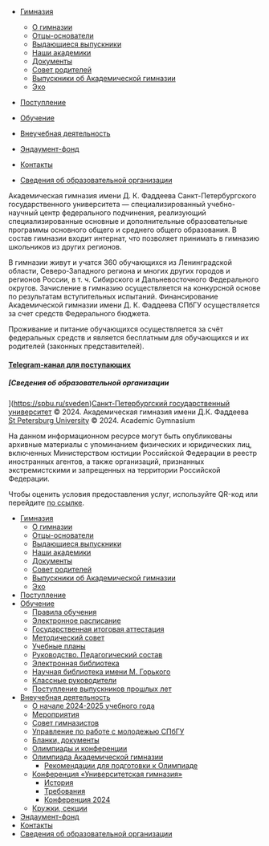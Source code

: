 [ ](<https://agym.spbu.ru>)

[](<https://vk.com/spb1724>)[](<https://t.me/spbuniversity1724>)

  * [Гимназия](</>)

    * [О гимназии](</gimnaziya/o-gimnazii.html>)
    * [Отцы\-основатели](</gimnaziya/d-k-faddeev-i-m-i-bashmakov.html>)
    * [Выдающиеся выпускники](</gimnaziya/vydayushchiesya-vypuskniki.html>)
    * [Наши академики](</gimnaziya/nashi-akademiki.html>)
    * [Документы](<http://spbu.ru/sveden/document>)
    * [Совет родителей](</gimnaziya/sovet-roditelej.html>)
    * [Выпускники об Академической гимназии](</gimnaziya/vypuskniki-ob-akademicheskoj-gimnazii.html>)
    * [Эхо](</gimnaziya/ekho.html>)

  * [Поступление](<https://abiturient.spbu.ru/programs/akademicheskaya-gimnaziya/>)
  * [Обучение](</obuchenie.html>)
  * [Внеучебная деятельность](</vneuchebnaya-deyatelnost.html>)
  * [Эндаумент\-фонд](<http://fund.spbu.ru/>)
  * [Контакты](</kontakty.html>)
  * [Сведения об образовательной организации](<https://spbu.ru/sveden>)



[ ](<https://agym.spbu.ru>)

Академическая гимназия имени Д. К. Фаддеева Санкт\-Петербургского государственного университета — специализированный учебно\-научный центр федерального подчинения, реализующий специализированные основные и дополнительные образовательные программы основного общего и среднего общего образования. В состав гимназии входит интернат, что позволяет принимать в гимназию школьников из других регионов.

В гимназии живут и учатся 360 обучающихся из Ленинградской области, Северо\-Западного региона и многих других городов и регионов России, в т. ч. Сибирского и Дальневосточного Федерального округов. Зачисление в гимназию осуществляется на конкурсной основе по результатам вступительных испытаний. Финансирование Академической гимназии имени Д. К. Фаддеева СПбГУ осуществляется за счет средств Федерального бюджета.

Проживание и питание обучающихся осуществляется за счёт федеральных средств и является бесплатным для обучающихся и их родителей \(законных представителей\).

#### **[Telegram\-канал для поступающих](<https://t.me/ag_faddeeva>)**

##### [Сведения об образовательной организации  
](<https://spbu.ru/sveden>)[Санкт\-Петербургский государственный университет](<http://spbu.ru/> "Санкт-Петербургский государственный университет") © 2024. Академическая гимназия имени Д.К. Фаддеева  
[ St Petersburg University](<http://eng.spbu.ru/> "Saint Petersburg State University") © 2024. Academic Gymnasium  
  
На данном информационном ресурсе могут быть опубликованы архивные материалы с упоминанием физических и юридических лиц, включенных Министерством юстиции Российской Федерации в реестр иностранных агентов, а также организаций, признанных экстремистскими и запрещенных на территории Российской Федерации.  
  
Чтобы оценить условия предоставления услуг, используйте QR\-код или перейдите [по ссылке](<https://bus.gov.ru/rate/450134>).  


  * [Гимназия](</>)
    * [О гимназии](</gimnaziya/o-gimnazii.html>)
    * [Отцы\-основатели](</gimnaziya/d-k-faddeev-i-m-i-bashmakov.html>)
    * [Выдающиеся выпускники](</gimnaziya/vydayushchiesya-vypuskniki.html>)
    * [Наши академики](</gimnaziya/nashi-akademiki.html>)
    * [Документы](<http://spbu.ru/sveden/document>)
    * [Совет родителей](</gimnaziya/sovet-roditelej.html>)
    * [Выпускники об Академической гимназии](</gimnaziya/vypuskniki-ob-akademicheskoj-gimnazii.html>)
    * [Эхо](</gimnaziya/ekho.html>)
  * [Поступление](<https://abiturient.spbu.ru/programs/akademicheskaya-gimnaziya/>)
  * [Обучение](</obuchenie.html>)
    * [Правила обучения](<https://spbu.ru/openuniversity/documents/pravila-obucheniya-po-osnovnym-obrazovatelnym-programmam-osnovnogo-0>)
    * [Электронное расписание](<http://timetable.spbu.ru/AGSM>)
    * [Государственная итоговая аттестация](</obuchenie/gia.html>)
    * [Методический совет](<http://spbu.ru/komissii-spbgu/metodicheskie-sovety/category/309-akademicheskaya-gimnaziya.html>)
    * [Учебные планы](</obuchenie/uchebnye-plany.html>)
    * [Руководство. Педагогический состав](</obuchenie/nashi-prepodavateli.html>)
    * [Электронная библиотека](</obuchenie/elektronnaya-biblioteka.html>)
    * [Научная библиотека имени М. Горького](<http://www.library.spbu.ru/>)
    * [Классные руководители](</obuchenie/klassnye-rukovoditeli.html>)
    * [Поступление выпускников прошлых лет](</obuchenie/postuplenie-vypusknikov-proshlykh-let.html>)
  * [Внеучебная деятельность](</vneuchebnaya-deyatelnost.html>)
    * [О начале 2024\-2025 учебного года](</vneuchebnaya-deyatelnost/o-nachale-2022-2023-uchebnogo-goda.html>)
    * [Мероприятия](</vneuchebnaya-deyatelnost/meropriyatiya.html>)
    * [Совет гимназистов](</vneuchebnaya-deyatelnost/sovet-gimnazistov.html>)
    * [Управление по работе с молодежью СПбГУ](<http://students.spbu.ru/>)
    * [Бланки, документы](</vneuchebnaya-deyatelnost/doc.html>)
    * [Олимпиады и конференции](</vneuchebnaya-deyatelnost/olimpiady-i-konferentsii.html>)
    * [Олимпиада Академической гимназии](</vneuchebnaya-deyatelnost/olimpiada-akademicheskoj-gimnazii.html>)
      * [Рекомендации для подготовки к Олимпиаде](</vneuchebnaya-deyatelnost/olimpiada-akademicheskoj-gimnazii/rekomendatsii-dlya-podgotovki-k-olimpiade.html>)
    * [Конференция «Университетская гимназия»](</vneuchebnaya-deyatelnost/universitetskaya-gimnaziya.html>)
      * [История](</vneuchebnaya-deyatelnost/universitetskaya-gimnaziya/istoriya.html>)
      * [Требования](</vneuchebnaya-deyatelnost/universitetskaya-gimnaziya/trebovaniya.html>)
      * [Конференция 2024](</vneuchebnaya-deyatelnost/universitetskaya-gimnaziya/konferentsiya-2024.html>)
    * [Кружки, секции](</vneuchebnaya-deyatelnost/kruzhki-sektsii.html>)
  * [Эндаумент\-фонд](<http://fund.spbu.ru/>)
  * [Контакты](</kontakty.html>)
  * [Сведения об образовательной организации](<https://spbu.ru/sveden>)



[](</?template=special>)
